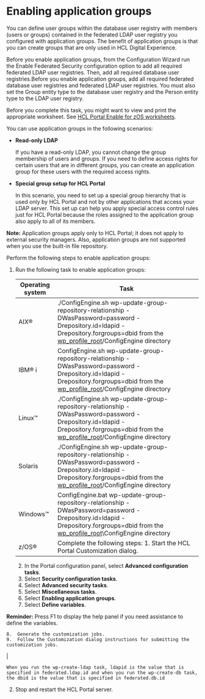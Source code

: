 # Enabling application groups

You can define user groups within the database user registry with members \(users or groups\) contained in the federated LDAP user registry you configured with application groups. The benefit of application groups is that you can create groups that are only used in HCL Digital Experience.

Before you enable application groups, from the Configuration Wizard run the Enable Federated Security configuration option to add all required federated LDAP user registries. Then, add all required database user registries.Before you enable application groups, add all required federated database user registries and federated LDAP user registries. You must also set the Group entity type to the database user registry and the Person entity type to the LDAP user registry.

Before you complete this task, you might want to view and print the appropriate worksheet. See [HCL Portal Enable for zOS worksheets](../config/cw_db_ws_db2z.md).

You can use application groups in the following scenarios:

-   **Read-only LDAP**

    If you have a read-only LDAP, you cannot change the group membership of users and groups. If you need to define access rights for certain users that are in different groups, you can create an application group for these users with the required access rights.


-   **Special group setup for HCL Portal**

    In this scenario, you need to set up a special group hierarchy that is used only by HCL Portal and not by other applications that access your LDAP server. This set up can help you apply special access control rules just for HCL Portal because the roles assigned to the application group also apply to all of its members.


**Note:** Application groups apply only to HCL Portal; it does not apply to external security managers. Also, application groups are not supported when you use the built-in file repository.

Perform the following steps to enable application groups:

1.  Run the following task to enable application groups:

    |Operating system|Task|
    |----------------|----|
    |AIX®|./ConfigEngine.sh wp-update-group-repository-relationship -DWasPassword=password -Drepository.id=ldapid -Drepository.forgroups=dbid from the [wp\_profile\_root](../reference/wpsdirstr.md#wp_profile_root)/ConfigEngine directory|
    |IBM® i|ConfigEngine.sh wp-update-group-repository-relationship -DWasPassword=password -Drepository.id=ldapid -Drepository.forgroups=dbid from the [wp\_profile\_root](../reference/wpsdirstr.md#wp_profile_root)/ConfigEngine directory|
    |Linux™|./ConfigEngine.sh wp-update-group-repository-relationship -DWasPassword=password -Drepository.id=ldapid -Drepository.forgroups=dbid from the [wp\_profile\_root](../reference/wpsdirstr.md#wp_profile_root)/ConfigEngine directory|
    |Solaris|./ConfigEngine.sh wp-update-group-repository-relationship -DWasPassword=password -Drepository.id=ldapid -Drepository.forgroups=dbid from the [wp\_profile\_root](../reference/wpsdirstr.md#wp_profile_root)/ConfigEngine directory|
    |Windows™|ConfigEngine.bat wp-update-group-repository-relationship -DWasPassword=password -Drepository.id=ldapid -Drepository.forgroups=dbid from the [wp\_profile\_root](../reference/wpsdirstr.md#wp_profile_root)\\ConfigEngine directory|
    |z/OS®|Complete the following steps:    1.  Start the HCL Portal Customization dialog.
    2.  In the Portal configuration panel, select **Advanced configuration tasks**.
    3.  Select **Security configuration tasks**.
    4.  Select **Advanced security tasks**.
    5.  Select **Miscellaneous tasks**.
    6.  Select **Enabling application groups**.
    7.  Select **Define variables**.

**Reminder:** Press F1 to display the help panel if you need assistance to define the variables.

    8.  Generate the customization jobs.
    9.  Follow the Customization dialog instructions for submitting the customization jobs.
|

    When you run the wp-create-ldap task, ldapid is the value that is specified in federated.ldap.id and when you run the wp-create-db task, the dbid is the value that is specified in federated.db.id

2.  Stop and restart the HCL Portal server.



